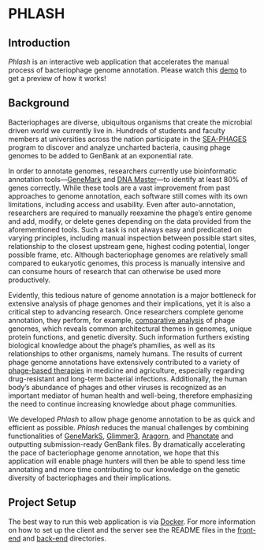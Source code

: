 # PHLASH

## Introduction
*Phlash* is an interactive web application that accelerates the manual process of bacteriophage genome annotation. Please watch this [demo](https://www.youtube.com/watch?v=dxf7szHk5aI&feature=youtu.be) to get a preview of how it works! 

## Background
Bacteriophages are diverse, ubiquitous organisms that create the microbial driven world we currently live in. Hundreds of students and faculty members at universities across the nation participate in the [SEA-PHAGES](https://seaphages.org/) program to discover and analyze uncharted bacteria, causing phage genomes to be added to GenBank at an exponential rate. 

In order to annotate genomes, researchers currently use bioinformatic annotation tools—[GeneMark](https://www.ncbi.nlm.nih.gov/pubmed/15980510) and [DNA Master](https://phagesdb.org/DNAMaster/)—to identify at least 80% of genes correctly. While these tools are a vast improvement from past approaches to genome annotation, each software still comes with its own limitations, including access and usability. Even after auto-annotation, researchers are required to manually reexamine the phage’s entire genome and add, modify, or delete genes depending on the data provided from the aforementioned tools. Such a task is not always easy and predicated on varying principles, including manual inspection between possible start sites, relationship to the closest upstream gene, highest coding potential, longer possible frame, etc. Although bacteriophage genomes are relatively small compared to eukaryotic genomes, this process is manually intensive and can consume hours of research that can otherwise be used more productively. 

Evidently, this tedious nature of genome annotation is a major bottleneck for extensive analysis of phage genomes and their implications, yet it is also a critical step to advancing research. Once researchers complete genome annotation, they perform, for example, [comparative analysis](https://www.ncbi.nlm.nih.gov/books/NBK20253/) of phage genomes, which reveals common architectural themes in genomes, unique protein functions, and genetic diversity. Such information furthers existing biological knowledge about the phage’s phamilies, as well as its relationships to other organisms, namely humans. The results of current phage genome annotations have extensively contributed to a variety of [phage-based therapies](https://en.wikipedia.org/wiki/Phage_therapy) in medicine and agriculture, especially regarding drug-resistant and long-term bacterial infections. Additionally, the human body’s abundance of phages and other viruses is recognized as an important mediator of human health and well-being, therefore emphasizing the need to continue increasing knowledge about phage communities. 

We developed *Phlash* to allow phage genome annotation to be as quick and efficient as possible. *Phlash* reduces the manual challenges by combining functionalities of [GeneMarkS](https://academic.oup.com/nar/article/29/12/2607/1034721?login=true), [Glimmer3](http://ccb.jhu.edu/papers/glimmer3.pdf), [Aragorn](https://www.ncbi.nlm.nih.gov/pmc/articles/PMC373265/), and [Phanotate](https://academic.oup.com/bioinformatics/article/35/22/4537/5480131) and outputting submission-ready GenBank files. By dramatically accelerating the pace of bacteriophage genome annotation, we hope that this application will enable phage hunters will then be able to spend less time annotating and more time contributing to our knowledge on the genetic diversity of bacteriophages and their implications. 

## Project Setup
The best way to run this web application is via [Docker](https://www.docker.com/). For more information on how to set up the client and the server see the README files in the [front-end](https://github.com/srp33/Phlash/blob/master/front-end/README.md) and [back-end](https://github.com/srp33/Phlash/blob/master/back-end/README.md) directories.
